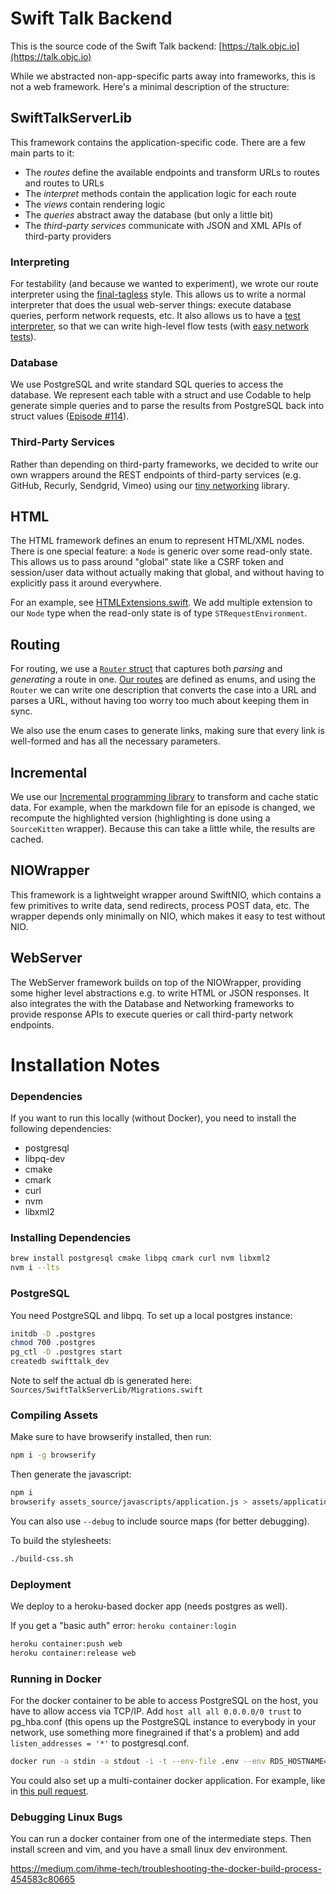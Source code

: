 # Swift Talk Backend

This is the source code of the Swift Talk backend: [https://talk.objc.io](https://talk.objc.io)

While we abstracted non-app-specific parts away into frameworks, this is not a web framework. Here's a minimal description of the structure:

## SwiftTalkServerLib

This framework contains the application-specific code. There are a few main parts to it:

- The *routes* define the available endpoints and transform URLs to routes and routes to URLs
- The *interpret* methods contain the application logic for each route
- The *views* contain rendering logic
- The *queries* abstract away the database (but only a little bit)
- The *third-party services* communicate with JSON and XML APIs of third-party providers

### Interpreting

For testability (and because we wanted to experiment), we wrote our route interpreter using the [final-tagless](https://talk.objc.io/episodes/S01E89-extensible-libraries-2-protocol-composition) style. This allows us to write a normal interpreter that does the usual web-server things: execute database queries, perform network requests, etc. It also allows us to have a [test interpreter](/Tests/swifttalkTests/TestHelpers.swift), so that we can write high-level flow tests (with [easy network tests](https://talk.objc.io/episodes/S01E137-testing-networking-code)).

### Database

We use PostgreSQL and write standard SQL queries to access the database. We represent each table with a struct and use Codable to help generate simple queries and to parse the results from PostgreSQL back into struct values ([Episode #114](https://talk.objc.io/episodes/S01E114-reflection-with-mirror-and-decodable)).

### Third-Party Services

Rather than depending on third-party frameworks, we decided to write our own wrappers around the REST endpoints of third-party services (e.g. GitHub, Recurly, Sendgrid, Vimeo) using our [tiny networking](https://talk.objc.io/episodes/S01E133-tiny-networking-library-revisited) library.

## HTML

The HTML framework defines an enum to represent HTML/XML nodes. There is one special feature: a `Node` is generic over some read-only state. This allows us to pass around "global" state like a CSRF token and session/user data without actually making that global, and without having to explicitly pass it around everywhere.

For an example, see [HTMLExtensions.swift](/Sources/SwiftTalkServerLib/Views/HTMLExtensions.swift). We add multiple extension to our `Node` type when the read-only state is of type `STRequestEnvironment`.

## Routing

For routing, we use a [`Router` struct](/Sources/Routing/Routing.swift#L49) that captures both *parsing* and *generating* a route in one. [Our routes](/Sources/SwiftTalkServerLib/Routes.swift#L13) are defined as enums, and using the `Router` we can write one description that converts the case into a URL and parses a URL, without having too worry too much about keeping them in sync.

We also use the enum cases to generate links, making sure that every link is well-formed and has all the necessary parameters.

## Incremental

We use our [Incremental programming library](https://talk.objc.io/collections/incremental-programming) to transform and cache static data. For example, when the markdown file for an episode is changed, we recompute the highlighted version (highlighting is done using a `SourceKitten` wrapper). Because this can take a little while, the results are cached.

## NIOWrapper

This framework is a lightweight wrapper around SwiftNIO, which contains a few primitives to write data, send redirects, process POST data, etc. The wrapper depends only minimally on NIO, which makes it easy to test without NIO.

## WebServer

The WebServer framework builds on top of the NIOWrapper, providing some higher level abstractions e.g. to write HTML or JSON responses. It also integrates the with the Database and Networking frameworks to provide response APIs to execute queries or call third-party network endpoints.

# Installation Notes

### Dependencies

If you want to run this locally (without Docker), you need to install the following dependencies:

- postgresql
- libpq-dev
- cmake
- cmark
- curl
- nvm
- libxml2

### Installing Dependencies

```sh
brew install postgresql cmake libpq cmark curl nvm libxml2
nvm i --lts
```

### PostgreSQL

You need PostgreSQL and libpq. To set up a local postgres instance:

```sh
initdb -D .postgres
chmod 700 .postgres
pg_ctl -D .postgres start
createdb swifttalk_dev
```

Note to self the actual db is generated here: `Sources/SwiftTalkServerLib/Migrations.swift`

### Compiling Assets

Make sure to have browserify installed, then run:

```sh
npm i -g browserify
```

Then generate the javascript:

```sh
npm i
browserify assets_source/javascripts/application.js > assets/application.js
```

You can also use `--debug` to include source maps (for better debugging).

To build the stylesheets:

```sh
./build-css.sh
```

### Deployment

We deploy to a heroku-based docker app (needs postgres as well).

If you get a "basic auth" error: `heroku container:login`

```sh
heroku container:push web
heroku container:release web
```

### Running in Docker

For the docker container to be able to access PostgreSQL on the host, you have to allow access via TCP/IP.
Add `host all all 0.0.0.0/0 trust` to pg_hba.conf (this opens up the PostgreSQL instance to everybody in your network, use something more finegrained if that's a problem) and add `listen_addresses = '*'` to postgresql.conf.

```sh
docker run -a stdin -a stdout -i -t --env-file .env --env RDS_HOSTNAME=(ifconfig en1 | awk '/inet /{print $2}') -p 8765:8765 swifttalk-server
```

You could also set up a multi-container docker application. For example, like in [this pull request](https://github.com/objcio/swift-talk-backend/pull/99/files).


### Debugging Linux Bugs

You can run a docker container from one of the intermediate steps. Then install screen and vim, and you have a small linux dev environment.

https://medium.com/ihme-tech/troubleshooting-the-docker-build-process-454583c80665

